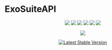 # ExoSuiteAPI

<p align="center">
<img src="https://www.versioneye.com/user/projects/5ab3aee70fb24f44833013cb/badge.svg?style=flat-square">
<img src="https://img.shields.io/badge/php-%3E%3D%207.2-blue.svg?style=flat-square">
<img src="https://img.shields.io/badge/php--fpm-7.2.3-brightgreen.svg?style=flat-square">
<img src="https://img.shields.io/badge/composer-1.6.3-brightgreen.svg?style=flat-square">
<img src="https://img.shields.io/badge/NGINX-nginx%2F1.10.3-brightgreen.svg?style=flat-square">
<img src="https://img.shields.io/badge/supervisor-3.3.1-brightgreen.svg?style=flat-square">
</p>

<p align="center">
<img src="https://laravel.com/assets/img/components/logo-laravel.svg">
</p>
<p align="center">
<a href="https://packagist.org/packages/laravel/framework"><img src="https://poser.pugx.org/laravel/framework/v/stable.svg" alt="Latest Stable Version"></a>
</p>

